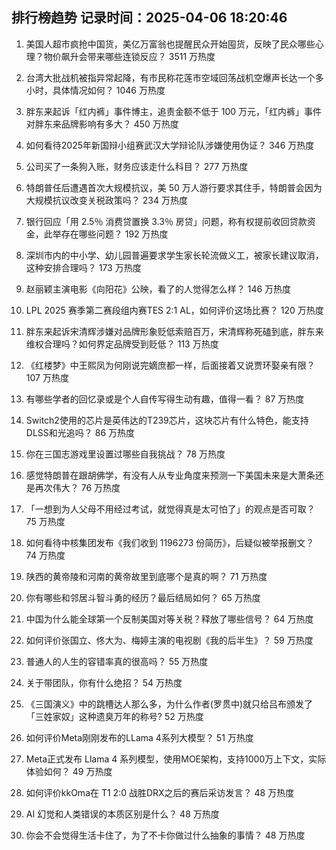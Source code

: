 
## 排行榜趋势 记录时间：2025-04-06 18:20:46
  
  1. 美国人超市疯抢中国货，美亿万富翁也提醒民众开始囤货，反映了民众哪些心理？物价飙升会带来哪些连锁反应？ 3511 万热度
    
  2. 台湾大批战机被指异常起降，有市民称花莲市空域回荡战机空爆声长达一个多小时，具体情况如何？ 1046 万热度
    
  3. 胖东来起诉「红内裤」事件博主，追责金额不低于 100 万元，「红内裤」事件对胖东来品牌影响有多大？ 450 万热度
    
  4. 如何看待2025年新国辩小组赛武汉大学辩论队涉嫌使用伪证？ 346 万热度
    
  5. 公司买了一条狗入账，财务应该走什么科目？ 277 万热度
    
  6. 特朗普任后遭遇首次大规模抗议，美 50 万人游行要求其住手，特朗普会因为大规模抗议改变关税政策吗？ 234 万热度
    
  7. 银行回应「用 2.5％ 消费贷置换 3.3％ 房贷」问题，称有权提前收回贷款资金，此举存在哪些问题？ 192 万热度
    
  8. 深圳市内的中小学、幼儿园普遍要求学生家长轮流做义工，被家长建议取消，这种安排合理吗？ 173 万热度
    
  9. 赵丽颖主演电影《向阳花》公映，看了的人觉得怎么样？ 146 万热度
    
  10. LPL 2025 赛季第二赛段组内赛TES 2:1 AL，如何评价这场比赛？ 120 万热度
    
  11. 胖东来起诉宋清辉涉嫌对品牌形象贬低索赔百万，宋清辉称死磕到底，胖东来维权合理吗？如何界定品牌受到贬低？ 113 万热度
    
  12. 《红楼梦》中王熙凤为何刚说完嫡庶都一样，后面接着又说贾环娶亲有限？ 107 万热度
    
  13. 有哪些学者的回忆录或是个人自传写得生动有趣，值得一看？ 87 万热度
    
  14. Switch2使用的芯片是英伟达的T239芯片，这块芯片有什么特色，能支持DLSS和光追吗？ 86 万热度
    
  15. 你在三国志游戏里设置过哪些自我挑战？ 78 万热度
    
  16. 感觉特朗普在跟胡佛学，有没有人从专业角度来预测一下美国未来是大萧条还是再次伟大？ 76 万热度
    
  17. 「一想到为人父母不用经过考试，就觉得真是太可怕了」的观点是否可取？ 75 万热度
    
  18. 如何看待中核集团发布《我们收到 1196273 份简历》，后疑似被举报删文？ 74 万热度
    
  19. 陕西的黄帝陵和河南的黄帝故里到底哪个是真的啊？ 71 万热度
    
  20. 你有哪些和邻居斗智斗勇的经历？最后结局如何？ 65 万热度
    
  21. 中国为什么能全球第一个反制美国对等关税？释放了哪些信号？ 64 万热度
    
  22. 如何评价张国立、佟大为、梅婷主演的电视剧《我的后半生》？ 59 万热度
    
  23. 普通人的人生的容错率真的很高吗？ 55 万热度
    
  24. 关于带团队，你有什么绝招？ 54 万热度
    
  25. 《三国演义》中的跳槽达人那么多，为什么作者(罗贯中)就只给吕布颁发了「三姓家奴」这种遗臭万年的称号? 52 万热度
    
  26. 如何评价Meta刚刚发布的LLama 4系列大模型？ 51 万热度
    
  27. Meta正式发布 Llama 4 系列模型，使用MOE架构，支持1000万上下文，实际体验如何？ 49 万热度
    
  28. 如何评价kkOma在 T1 2:0 战胜DRX之后的赛后采访发言？ 48 万热度
    
  29. AI 幻觉和人类错误的本质区别是什么？ 48 万热度
    
  30. 你会不会觉得生活卡住了，为了不卡你做过什么抽象的事情？ 48 万热度
    
